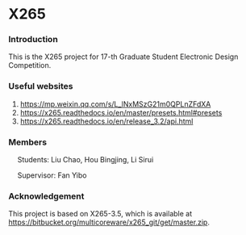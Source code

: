 # X265

### Introduction
This is the X265 project for 17-th Graduate Student Electronic Design Competition.

### Useful websites
1. https://mp.weixin.qq.com/s/L_lNxMSzG21m0QPLnZFdXA
2. https://x265.readthedocs.io/en/master/presets.html#presets
3. https://x265.readthedocs.io/en/release_3.2/api.html


### Members
&emsp; Students: Liu Chao, Hou Bingjing, Li Sirui

&emsp; Supervisor: Fan Yibo

### Acknowledgement
This project is based on X265-3.5, which is available at https://bitbucket.org/multicoreware/x265_git/get/master.zip.
